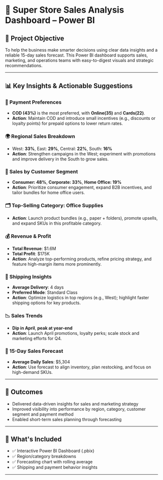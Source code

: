 # 🛒 Super Store Sales Analysis Dashboard – Power BI

## 📌 Project Objective
To help the business make smarter decisions using clear data insights and a reliable 15-day sales forecast. This Power BI dashboard supports sales, marketing, and operations teams with easy-to-digest visuals and strategic recommendations.

---

## 📊 Key Insights & Actionable Suggestions

### 🧾 Payment Preferences
- **COD (43%)** is the most preferred, with **Online(35)** and **Cards(22)**.
- **Action**: Maintain COD and introduce small incentives (e.g., discounts or loyalty points) for prepaid options to lower return rates.

### 🌍 Regional Sales Breakdown
- West: **33%**, East: **29%**, Central: **22%**, South: **16%**
- **Action**: Strengthen campaigns in the West; experiment with promotions and improve delivery in the South to grow sales.

### 👥 Sales by Customer Segment
- **Consumer: 48%**, **Corporate: 33%**, **Home Office: 19%**
- **Action**: Prioritize consumer engagement, expand B2B incentives, and tailor bundles for home office users.

### 🗂 Top-Selling Category: Office Supplies
- **Action**: Launch product bundles (e.g., paper + folders), promote upsells, and expand SKUs in this profitable category.

### 💰 Revenue & Profit
- **Total Revenue**: $1.6M
- **Total Profit**: $175K
- **Action**: Analyze top-performing products, refine pricing strategy, and feature high-margin items more prominently.

### 🚚 Shipping Insights
- **Average Delivery**: 4 days
- **Preferred Mode**: Standard Class
- **Action**: Optimize logistics in top regions (e.g., West); highlight faster shipping options for key products.

### 📉 Sales Trends
- **Dip in April**, **peak at year-end**
- **Action**: Launch April promotions, loyalty perks; scale stock and marketing efforts for Q4.

### 🔮 15-Day Sales Forecast
- **Average Daily Sales**: $5,304
- **Action**: Use forecast to align inventory, plan restocking, and focus on high-demand SKUs.


---

## 🎯 Outcomes
- Delivered data-driven insights for sales and marketing strategy
- Improved visibility into performance by region, category, customer segment and payment method
- Enabled short-term sales planning through forecasting

---

## 📁 What's Included
- ✅ Interactive Power BI Dashboard (.pbix)
- ✅ Region/category breakdowns
- ✅ Forecasting chart with rolling average
- ✅ Shipping and payment behavior insights


---

